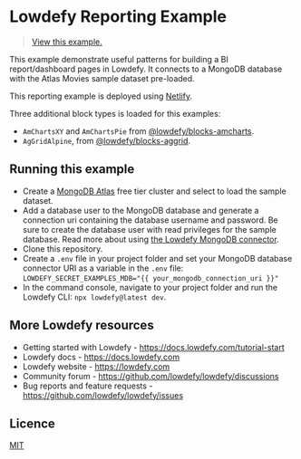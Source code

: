 # Lowdefy Reporting Example

> [View this example.](https://example-reporting.lowdefy.com)

This example demonstrate useful patterns for building a BI report/dashboard pages in Lowdefy. It connects to a MongoDB database with the Atlas Movies sample dataset pre-loaded.

This reporting example is deployed using [Netlify](https://docs.lowdefy.com/deployment).

Three additional block types is loaded for this examples:

- `AmChartsXY` and `AmChartsPie` from [@lowdefy/blocks-amcharts](https://github.com/lowdefy/blocks-amcharts).
- `AgGridAlpine`, from [@lowdefy/blocks-aggrid](https://github.com/lowdefy/blocks-aggrid).

## Running this example

- Create a [MongoDB Atlas](https://www.mongodb.com/try) free tier cluster and select to load the sample dataset.
- Add a database user to the MongoDB database and generate a connection uri containing the database username and password. Be sure to create the database user with read privileges for the sample database. Read more about using [the Lowdefy MongoDB connector](https://docs.lowdefy.com/MongoDB).
- Clone this repository.
- Create a `.env` file in your project folder and set your MongoDB database connector URI as a variable in the `.env` file: `LOWDEFY_SECRET_EXAMPLES_MDB="{{ your_mongodb_connection_uri }}"`
- In the command console, navigate to your project folder and run the Lowdefy CLI: `npx lowdefy@latest dev`.

## More Lowdefy resources

- Getting started with Lowdefy - https://docs.lowdefy.com/tutorial-start
- Lowdefy docs - https://docs.lowdefy.com
- Lowdefy website - https://lowdefy.com
- Community forum - https://github.com/lowdefy/lowdefy/discussions
- Bug reports and feature requests - https://github.com/lowdefy/lowdefy/issues

## Licence

[MIT](https://github.com/lowdefy/lowdefy-example-reporting/blob/main/LICENSE)
